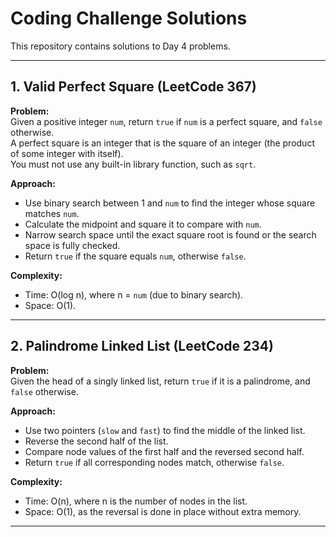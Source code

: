 # Coding Challenge Solutions

This repository contains solutions to Day 4 problems.

---

## 1. Valid Perfect Square (LeetCode 367)

**Problem:**  
Given a positive integer `num`, return `true` if `num` is a perfect square, and `false` otherwise.  
A perfect square is an integer that is the square of an integer (the product of some integer with itself).  
You must not use any built-in library function, such as `sqrt`.

**Approach:**  
- Use binary search between 1 and `num` to find the integer whose square matches `num`.  
- Calculate the midpoint and square it to compare with `num`.  
- Narrow search space until the exact square root is found or the search space is fully checked.  
- Return `true` if the square equals `num`, otherwise `false`.  

**Complexity:**  
- Time: O(log n), where n = `num` (due to binary search).  
- Space: O(1).

---

## 2. Palindrome Linked List (LeetCode 234)

**Problem:**  
Given the head of a singly linked list, return `true` if it is a palindrome, and `false` otherwise.

**Approach:**  
- Use two pointers (`slow` and `fast`) to find the middle of the linked list.  
- Reverse the second half of the list.  
- Compare node values of the first half and the reversed second half.  
- Return `true` if all corresponding nodes match, otherwise `false`.  

**Complexity:**  
- Time: O(n), where n is the number of nodes in the list.  
- Space: O(1), as the reversal is done in place without extra memory.

---
